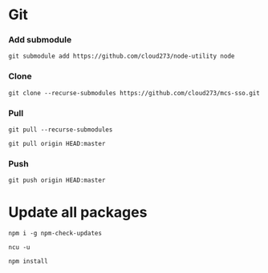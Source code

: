 # Git

### Add submodule

`
git submodule add https://github.com/cloud273/node-utility node
`

### Clone

`
git clone --recurse-submodules https://github.com/cloud273/mcs-sso.git
`

### Pull

`
git pull --recurse-submodules
`

`
git pull origin HEAD:master
`

### Push

`
git push origin HEAD:master
`

# Update all packages

`
npm i -g npm-check-updates
`


`
ncu -u
`


`
npm install
`
